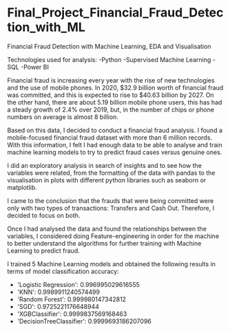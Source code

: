 # Final_Project_Financial_Fraud_Detection_with_ML
Financial Fraud Detection with Machine Learning, EDA and Visualisation

Technologies used for analysis:
-Python
-Supervised Machine Learning
-SQL
-Power BI

Financial fraud is increasing every year with the rise of new technologies and the use of mobile phones. In 2020, $32.9 billion worth of financial fraud was committed, and this is expected to rise to $40.63 billion by 2027. On the other hand, there are about 5.19 billion mobile phone users, this has had a steady growth of 2.4% over 2019, but, in the number of chips or phone numbers on average is almost 8 billion.

Based on this data, I decided to conduct a financial fraud analysis. I found a mobile-focused financial fraud dataset with more than 6 million records. With this information, I felt I had enough data to be able to analyse and train machine learning models to try to predict fraud cases versus genuine ones.

I did an exploratory analysis in search of insights and to see how the variables were related, from the formatting of the data with pandas to the visualisation in plots with different python libraries such as seaborn or matplotlib.

I came to the conclusion that the frauds that were being committed were only with two types of transactions: Transfers and Cash Out. Therefore, I decided to focus on both. 

Once I had analysed the data and found the relationships between the variables, I considered doing Feature-engineering in order for the machine to better understand the algorithms for further training with Machine Learning to predict fraud.



I trained 5 Machine Learning models and obtained the following results in terms of model classification accuracy:

- 'Logistic Regression': 0.996995029616555
- 'KNN': 0.9989911240574499
- 'Random Forest': 0.999980147342812
- 'SGD': 0.9725221176648944
- 'XGBClassifier': 0.9999837569168463
- 'DecisionTreeClassifier': 0.9999693186207096


